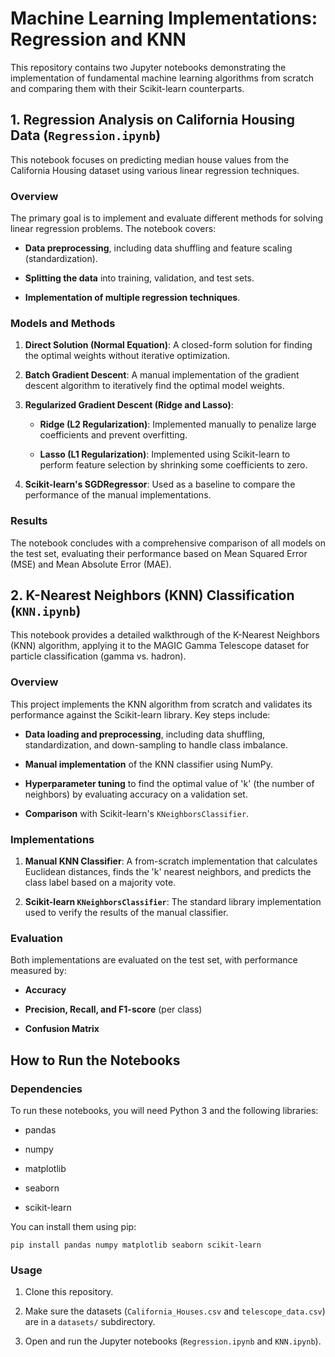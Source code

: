 Machine Learning Implementations: Regression and KNN
====================================================

This repository contains two Jupyter notebooks demonstrating the implementation of fundamental machine learning algorithms from scratch and comparing them with their Scikit-learn counterparts.

1\. Regression Analysis on California Housing Data (`Regression.ipynb`)
-----------------------------------------------------------------------

This notebook focuses on predicting median house values from the California Housing dataset using various linear regression techniques.

### Overview

The primary goal is to implement and evaluate different methods for solving linear regression problems. The notebook covers:

-   **Data preprocessing**, including data shuffling and feature scaling (standardization).

-   **Splitting the data** into training, validation, and test sets.

-   **Implementation of multiple regression techniques**.

### Models and Methods

1.  **Direct Solution (Normal Equation)**: A closed-form solution for finding the optimal weights without iterative optimization.

2.  **Batch Gradient Descent**: A manual implementation of the gradient descent algorithm to iteratively find the optimal model weights.

3.  **Regularized Gradient Descent (Ridge and Lasso)**:

    -   **Ridge (L2 Regularization)**: Implemented manually to penalize large coefficients and prevent overfitting.

    -   **Lasso (L1 Regularization)**: Implemented using Scikit-learn to perform feature selection by shrinking some coefficients to zero.

4.  **Scikit-learn's SGDRegressor**: Used as a baseline to compare the performance of the manual implementations.

### Results

The notebook concludes with a comprehensive comparison of all models on the test set, evaluating their performance based on Mean Squared Error (MSE) and Mean Absolute Error (MAE).

2\. K-Nearest Neighbors (KNN) Classification (`KNN.ipynb`)
----------------------------------------------------------

This notebook provides a detailed walkthrough of the K-Nearest Neighbors (KNN) algorithm, applying it to the MAGIC Gamma Telescope dataset for particle classification (gamma vs. hadron).

### Overview

This project implements the KNN algorithm from scratch and validates its performance against the Scikit-learn library. Key steps include:

-   **Data loading and preprocessing**, including data shuffling, standardization, and down-sampling to handle class imbalance.

-   **Manual implementation** of the KNN classifier using NumPy.

-   **Hyperparameter tuning** to find the optimal value of 'k' (the number of neighbors) by evaluating accuracy on a validation set.

-   **Comparison** with Scikit-learn's `KNeighborsClassifier`.

### Implementations

1.  **Manual KNN Classifier**: A from-scratch implementation that calculates Euclidean distances, finds the 'k' nearest neighbors, and predicts the class label based on a majority vote.

2.  **Scikit-learn `KNeighborsClassifier`**: The standard library implementation used to verify the results of the manual classifier.

### Evaluation

Both implementations are evaluated on the test set, with performance measured by:

-   **Accuracy**

-   **Precision, Recall, and F1-score** (per class)

-   **Confusion Matrix**

How to Run the Notebooks
------------------------

### Dependencies

To run these notebooks, you will need Python 3 and the following libraries:

-   pandas

-   numpy

-   matplotlib

-   seaborn

-   scikit-learn

You can install them using pip:

```
pip install pandas numpy matplotlib seaborn scikit-learn

```

### Usage

1.  Clone this repository.

2.  Make sure the datasets (`California_Houses.csv` and `telescope_data.csv`) are in a `datasets/` subdirectory.

3.  Open and run the Jupyter notebooks (`Regression.ipynb` and `KNN.ipynb`).
